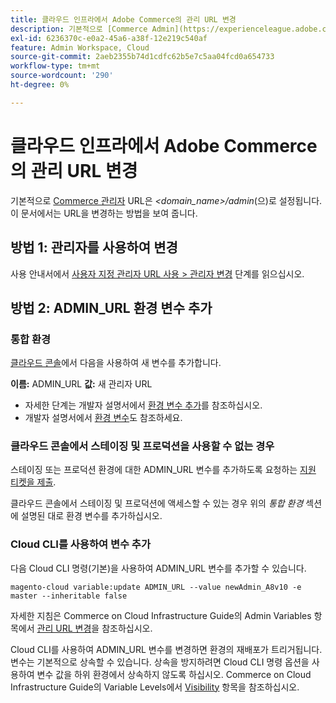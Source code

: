 ```yaml
---
title: 클라우드 인프라에서 Adobe Commerce의 관리 URL 변경
description: 기본적으로 [Commerce Admin](https://experienceleague.adobe.com/en/docs/commerce-admin/start/admin/admin) URL은 *&lt;domain_name&gt;/admin*으로 설정됩니다. 이 문서에서는 URL을 변경하는 방법을 보여 줍니다.
exl-id: 6236370c-e0a2-45a6-a38f-12e219c540af
feature: Admin Workspace, Cloud
source-git-commit: 2aeb2355b74d1cdfc62b5e7c5aa04fcd0a654733
workflow-type: tm+mt
source-wordcount: '290'
ht-degree: 0%

---
```


# 클라우드 인프라에서 Adobe Commerce의 관리 URL 변경

기본적으로 [Commerce 관리자](https://experienceleague.adobe.com/docs/commerce-admin/start/admin/admin.html) URL은 *&lt;domain\_name>/admin*(으)로 설정됩니다. 이 문서에서는 URL을 변경하는 방법을 보여 줍니다.

## 방법 1: 관리자를 사용하여 변경

사용 안내서에서 [사용자 지정 관리자 URL 사용 > 관리자 변경](https://experienceleague.adobe.com/docs/commerce-admin/stores-sales/site-store/store-urls.html#use-a-custom-admin-url) 단계를 읽으십시오.

## 방법 2: ADMIN\_URL 환경 변수 추가

### 통합 환경

[클라우드 콘솔](https://experienceleague.adobe.com/docs/commerce-cloud-service/user-guide/project/overview.html)에서 다음을 사용하여 새 변수를 추가합니다.

**이름:** ADMIN\_URL **값:** 새 관리자 URL

* 자세한 단계는 개발자 설명서에서 [환경 변수 추가](https://experienceleague.adobe.com/docs/commerce-cloud-service/user-guide/project/overview.html#configure-environment)를 참조하십시오.
* 개발자 설명서에서 [환경 변수](https://experienceleague.adobe.com/docs/commerce-cloud-service/user-guide/configure/env/stage/variables-admin.html)도 참조하세요.

### 클라우드 콘솔에서 스테이징 및 프로덕션을 사용할 수 없는 경우

스테이징 또는 프로덕션 환경에 대한 ADMIN\_URL 변수를 추가하도록 요청하는 [지원 티켓을 제출](/help/help-center-guide/help-center/magento-help-center-user-guide.md#submit-ticket).

클라우드 콘솔에서 스테이징 및 프로덕션에 액세스할 수 있는 경우 위의 *통합 환경* 섹션에 설명된 대로 환경 변수를 추가하십시오.

### Cloud CLI를 사용하여 변수 추가

다음 Cloud CLI 명령(기본)을 사용하여 ADMIN\_URL 변수를 추가할 수 있습니다.

`magento-cloud variable:update ADMIN_URL --value newAdmin_A8v10 -e master --inheritable false`

자세한 지침은 Commerce on Cloud Infrastructure Guide의 Admin Variables 항목에서 [관리 URL 변경](https://experienceleague.adobe.com/docs/commerce-cloud-service/user-guide/configure/env/stage/variables-admin.html?lang=en#change-the-admin-url)을 참조하십시오.

Cloud CLI를 사용하여 ADMIN\_URL 변수를 변경하면 환경의 재배포가 트리거됩니다. 변수는 기본적으로 상속할 수 있습니다. 상속을 방지하려면 Cloud CLI 명령 옵션을 사용하여 변수 값을 하위 환경에서 상속하지 않도록 하십시오. Commerce on Cloud Infrastructure Guide의 Variable Levels에서 [Visibility](https://experienceleague.adobe.com/docs/commerce-cloud-service/user-guide/configure/env/variable-levels.html#visibility) 항목을 참조하십시오.
